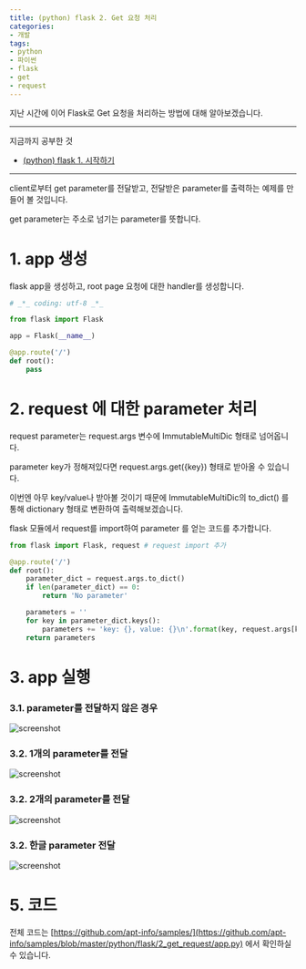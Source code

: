 ```yaml
---
title: (python) flask 2. Get 요청 처리
categories:
- 개발
tags:
- python
- 파이썬
- flask
- get
- request
---
```


지난 시간에 이어 Flask로 Get 요청을 처리하는 방법에 대해 알아보겠습니다.

---

지금까지 공부한 것

* [(python) flask 1. 시작하기](https://github.com/apt-info/samples/blob/master/python/flask/1_setup_/app.py)

---

client로부터 get parameter를 전달받고, 전달받은 parameter를 출력하는 예제를 만들어 볼 것입니다.

get parameter는 주소로 넘기는 parameter를 뜻합니다.

# 1. app 생성

flask app을 생성하고, root page 요청에 대한 handler를 생성합니다.

```python
# _*_ coding: utf-8 _*_

from flask import Flask

app = Flask(__name__)

@app.route('/')
def root():
    pass
```

# 2. request 에 대한 parameter 처리

request parameter는 request.args 변수에 ImmutableMultiDic 형태로 넘어옵니다.

parameter key가 정해져있다면 request.args.get({key}) 형태로 받아올 수 있습니다.

이번엔 아무 key/value나 받아볼 것이기 때문에 ImmutableMultiDic의 to_dict() 를 통해 dictionary 형태로 변환하여 출력해보겠습니다.

flask 모듈에서 request를 import하여 parameter 를 얻는 코드를 추가합니다.

```python
from flask import Flask, request # request import 추가

@app.route('/')
def root():
    parameter_dict = request.args.to_dict()
    if len(parameter_dict) == 0:
        return 'No parameter'

    parameters = ''
    for key in parameter_dict.keys():
        parameters += 'key: {}, value: {}\n'.format(key, request.args[key])
    return parameters
```

# 3. app 실행

### 3.1. parameter를 전달하지 않은 경우

![screenshot](https://apt-info.github.io/images/2019-09-12-python-flask-get/1.png)

### 3.2. 1개의 parameter를 전달

![screenshot](https://apt-info.github.io/images/2019-09-12-python-flask-get/2.png)

### 3.2. 2개의 parameter를 전달

![screenshot](https://apt-info.github.io/images/2019-09-12-python-flask-get/3.png)

### 3.2. 한글 parameter 전달

![screenshot](https://apt-info.github.io/images/2019-09-12-python-flask-get/4.png)

# 5. 코드

전체 코드는 [https://github.com/apt-info/samples/](https://github.com/apt-info/samples/blob/master/python/flask/2_get_request/app.py) 에서 확인하실 수 있습니다.

